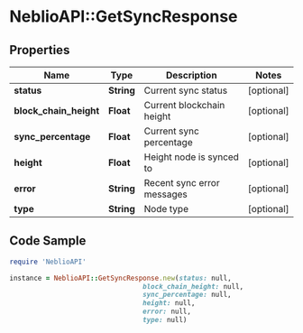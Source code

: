 # NeblioAPI::GetSyncResponse

## Properties
Name | Type | Description | Notes
------------ | ------------- | ------------- | -------------
**status** | **String** | Current sync status | [optional] 
**block_chain_height** | **Float** | Current blockchain height | [optional] 
**sync_percentage** | **Float** | Current sync percentage | [optional] 
**height** | **Float** | Height node is synced to | [optional] 
**error** | **String** | Recent sync error messages | [optional] 
**type** | **String** | Node type | [optional] 

## Code Sample

```ruby
require 'NeblioAPI'

instance = NeblioAPI::GetSyncResponse.new(status: null,
                                 block_chain_height: null,
                                 sync_percentage: null,
                                 height: null,
                                 error: null,
                                 type: null)
```


